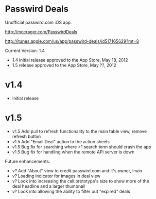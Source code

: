 Passwird Deals
======================

Unofficial passwird.com iOS app.

http://mccrager.com/PasswirdDeals

http://itunes.apple.com/us/app/passwird-deals/id517165629?mt=8

Current Version: 1.4

- 1.4 initial release approved to the App Store, May 18, 2012
- 1.5 release approved to the App Store, May ??, 2012

v1.4
====
- Initial release

v1.5
====
- v1.5 Add pull to refresh functionality to the main table view, remove refresh button
- v1.5 Add "Email Deal" action to the action sheets
- v1.5 Bug fix for searching where >1 search term should crash the app
- v1.5 Bug fix for handling when the remote API server is down

Future enhancements:
- v? Add "About" view to credit passwird.com and it's owner, Irwin
- v? Loading indicator for images in deal view
- v? Look into increasing the cell prototype's size to show more of the deal headline and a larger thumbnail
- v? Look into allowing the ability to filter out "expired" deals